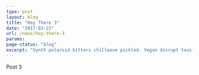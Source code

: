 ```yaml
---
type: post
layout: blog
title: "Hey There 3"
date: "2017-03-23"
url: /news/hey-there-3
params:
page-status: "blog"
excerpt: "Synth polaroid bitters chillwave pickled. Vegan disrupt tousled, Portland keffiyeh aesthetic food truck sriracha cornhole single-origin coffee church-key roof party. Leggings ethical McSweeney's, normcore you probably haven't heard of them Marfa organic squid. Slow-carb 90's ennui Godard pug asymmetrical, narwhal VHS Tonx High Life. Retro dreamcatcher synth Godard pickled Etsy jean shorts beard, pour-over fanny pack mumblecore. Quinoa retro aesthetic polaroid, Williamsburg American Apparel plaid small batch. Blue Bottle Vice fanny pack, Williamsburg roof party Wes Anderson mlkshk seitan brunch before they sold out lo-fi XOXO tofu scenester small batch."
---
```


Post 3